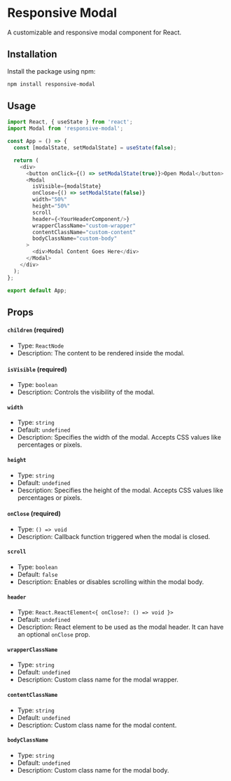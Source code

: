 # Responsive Modal

A customizable and responsive modal component for React.

## Installation

Install the package using npm:

```bash
npm install responsive-modal
```

## Usage

```javascript
import React, { useState } from 'react';
import Modal from 'responsive-modal';

const App = () => {
  const [modalState, setModalState] = useState(false);

  return (
    <div>
      <button onClick={() => setModalState(true)}>Open Modal</button>
      <Modal
        isVisible={modalState}
        onClose={() => setModalState(false)}
        width="50%"
        height="50%"
        scroll
        header={<YourHeaderComponent/>}
        wrapperClassName="custom-wrapper"
        contentClassName="custom-content"
        bodyClassName="custom-body"
      >
        <div>Modal Content Goes Here</div>
      </Modal>
    </div>
  );
};

export default App;
```

## Props

#### `children` (required)
- Type: `ReactNode`
- Description: The content to be rendered inside the modal.

#### `isVisible` (required)
- Type: `boolean`
- Description: Controls the visibility of the modal.

#### `width`
- Type: `string`
- Default: `undefined`
- Description: Specifies the width of the modal. Accepts CSS values like percentages or pixels.

#### `height`
- Type: `string`
- Default: `undefined`
- Description: Specifies the height of the modal. Accepts CSS values like percentages or pixels.

#### `onClose` (required)
- Type: `() => void`
- Description: Callback function triggered when the modal is closed.

#### `scroll`
- Type: `boolean`
- Default: `false`
- Description: Enables or disables scrolling within the modal body.

#### `header`
- Type: `React.ReactElement<{ onClose?: () => void }>`
- Default: `undefined`
- Description: React element to be used as the modal header. It can have an optional `onClose` prop.

#### `wrapperClassName`
- Type: `string`
- Default: `undefined`
- Description: Custom class name for the modal wrapper.

#### `contentClassName`
- Type: `string`
- Default: `undefined`
- Description: Custom class name for the modal content.

#### `bodyClassName`
- Type: `string`
- Default: `undefined`
- Description: Custom class name for the modal body.
